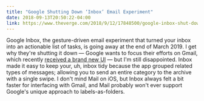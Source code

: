 ```yaml
---
title: "Google Shutting Down ‘Inbox’ Email Experiment"
date: 2018-09-13T20:50:22-04:00
link: https://www.theverge.com/2018/9/12/17848500/google-inbox-shut-down-sunset-snooze-email-march-2019
---
```


Google Inbox, the gesture-driven email experiment that turned your inbox into an actionable list of tasks, is going away at the end of March 2019. I get why they're shutting it down — Google wants to focus their efforts on Gmail, which recently [received a brand new UI][new gmail] — but I'm still disappointed. Inbox made it easy to keep your, uh, inbox tidy  because the app grouped related types of messages; allowing you to send an entire category to the archive with a single swipe. I don't mind Mail on iOS, but Inbox always felt a bit faster for interfacing with Gmail, and Mail probably won't ever support Google's unique approach to labels-as-folders. 

[new gmail]: https://www.macrumors.com/2018/04/25/google-rolls-out-gmail-web-redesign/

